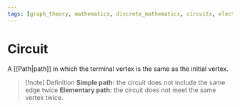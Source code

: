 ```yaml
---
tags: [graph_theory, mathematics, discrete_mathematics, circuits, electronics]
---
```


# Circuit

A [[Path|path]] in which the terminal vertex is the same as the initial vertex. 

>[!note] Definition
>**Simple path:** the circuit does not include the same edge twice
>**Elementary path:** the circuit does not meet the same vertex twice.
